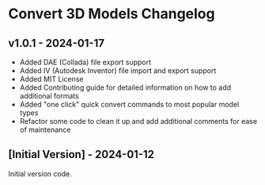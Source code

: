 # Convert 3D Models Changelog

## v1.0.1 - 2024-01-17

* Added DAE (Collada) file export support
* Added IV (Autodesk Inventor) file import and export support
* Added MIT License
* Added Contributing guide for detailed information on how to add additional formats
* Added "one click" quick convert commands to most popular model types
* Refactor some code to clean it up and add additional comments for ease of maintenance

## [Initial Version] - 2024-01-12

Initial version code.